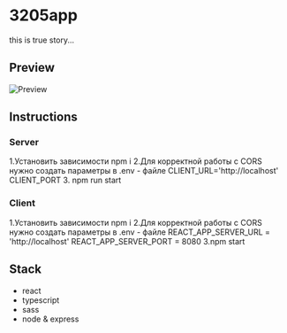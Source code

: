 # 3205app

this is true story...

## Preview

![Preview](./client/assets/images/preview.png)

## Instructions

### Server

1.Установить зависимости npm i
2.Для корректной работы с CORS нужно создать параметры в .env - файле
CLIENT_URL='http://localhost'
CLIENT_PORT 3. npm run start

### Client

1.Установить зависимости npm i
2.Для корректной работы с CORS нужно создать параметры в .env - файле
REACT_APP_SERVER_URL = 'http://localhost'
REACT_APP_SERVER_PORT = 8080
3.npm start

## Stack
-   react
-   typescript
-   sass
-   node & express

